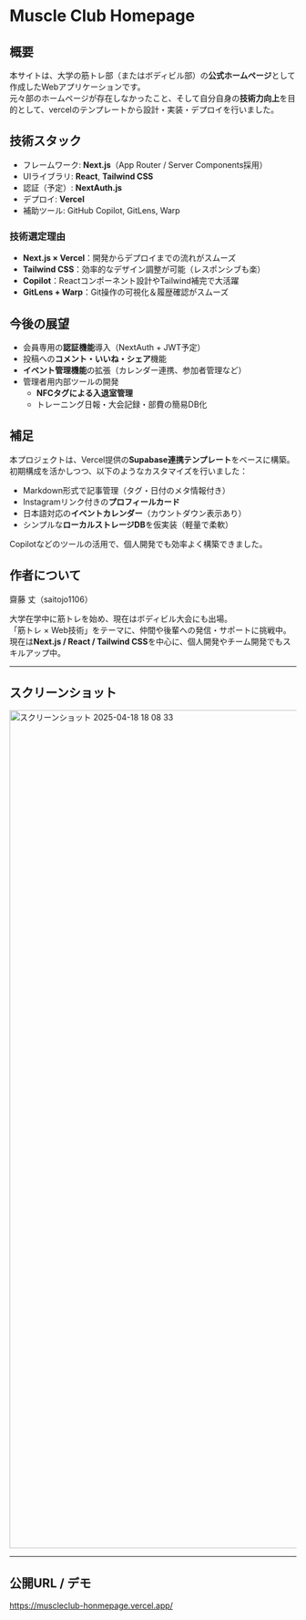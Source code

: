 # Muscle Club Homepage 

##  概要
本サイトは、大学の筋トレ部（またはボディビル部）の**公式ホームページ**として作成したWebアプリケーションです。  
元々部のホームページが存在しなかったこと、そして自分自身の**技術力向上**を目的として、vercelのテンプレートから設計・実装・デプロイを行いました。

## 技術スタック
- フレームワーク: **Next.js**（App Router / Server Components採用）
- UIライブラリ: **React**, **Tailwind CSS**
- 認証（予定）: **NextAuth.js**
- デプロイ: **Vercel**
- 補助ツール: GitHub Copilot, GitLens, Warp

### 技術選定理由
- **Next.js × Vercel**：開発からデプロイまでの流れがスムーズ
- **Tailwind CSS**：効率的なデザイン調整が可能（レスポンシブも楽）
- **Copilot**：Reactコンポーネント設計やTailwind補完で大活躍
- **GitLens + Warp**：Git操作の可視化＆履歴確認がスムーズ

## 今後の展望
- 会員専用の**認証機能**導入（NextAuth + JWT予定）
- 投稿への**コメント・いいね・シェア**機能
- **イベント管理機能**の拡張（カレンダー連携、参加者管理など）
- 管理者用内部ツールの開発
  - **NFCタグによる入退室管理**
  - トレーニング日報・大会記録・部費の簡易DB化

## 補足

本プロジェクトは、Vercel提供の**Supabase連携テンプレート**をベースに構築。  
初期構成を活かしつつ、以下のようなカスタマイズを行いました：

- Markdown形式で記事管理（タグ・日付のメタ情報付き）
- Instagramリンク付きの**プロフィールカード**
- 日本語対応の**イベントカレンダー**（カウントダウン表示あり）
- シンプルな**ローカルストレージDB**を仮実装（軽量で柔軟）

Copilotなどのツールの活用で、個人開発でも効率よく構築できました。
    
## 作者について

齋藤 丈（saitojo1106）

大学在学中に筋トレを始め、現在はボディビル大会にも出場。  
「筋トレ × Web技術」をテーマに、仲間や後輩への発信・サポートに挑戦中。  
現在は**Next.js / React / Tailwind CSS**を中心に、個人開発やチーム開発でもスキルアップ中。

---

## スクリーンショット

<img width="1470" alt="スクリーンショット 2025-04-18 18 08 33" src="https://github.com/user-attachments/assets/b637c3d3-dd15-4b62-bbb2-7817add30dfe" />

---

##  公開URL / デモ
https://muscleclub-honmepage.vercel.app/
